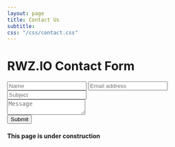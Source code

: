 ```yaml
---
layout: page
title: Contact Us
subtitle: 
css: "/css/contact.css"
---
```


<h1>RWZ.IO Contact Form</h1>
<form id="form" form class="cf"  action="https://formspree.io/rhymeswithzion@gmail.com" method="POST">
  <div class="half left cf">
    <input type="text" id="input-name" placeholder="Name" name="name">
    <input type="email" id="input-email" placeholder="Email address" name="email">
    <input type="text" id="input-subject" placeholder="Subject" name="subject">
  </div>
  <div class="half right cf">
    <textarea name="message" type="text" id="input-message" placeholder="Message" name="message"></textarea>
  </div>  
  <input type="submit" value="Submit" id="input-submit">
</form>

#### This page is under construction
